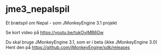# jme3_nepalspil
Et brætspil om Nepal - som JMonkeyEngine 3.1 projekt

Se kort video på https://youtu.be/tukOvjMB6Gw

Du skal bruge JMonkeyEngine 3.1, som er i beta  (ikke JMonkeyEngine 3.0)
Hent den på https://github.com/jMonkeyEngine/sdk/releases
